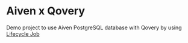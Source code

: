 # Aiven x Qovery

Demo project to use Aiven PostgreSQL database with Qovery by using [Lifecycle Job](https://hub.qovery.com/docs/using-qovery/configuration/lifecycle-job/)
